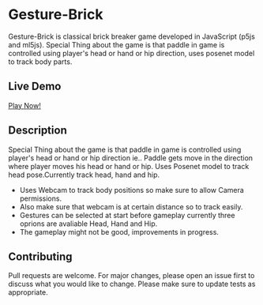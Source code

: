 # Gesture-Brick
Gesture-Brick is classical brick breaker game developed in JavaScript (p5js and ml5js). Special Thing about the game is that paddle in game is controlled using player's head or hand or hip direction, uses posenet model to track body parts.

## Live Demo
[Play Now! ](https://tarun-bisht.github.io/gesture-brick/index.html)

## Description
Special Thing about the game is that paddle in game is controlled using player's head or hand or hip direction ie.. Paddle gets move in the direction where player moves his head or hand or hip. Uses Posenet model to track head pose.Currently track head, hand and hip.
* Uses Webcam to track body positions so make sure to allow Camera permissions.
* Also make sure that webcam is at certain distance so to track easily.
* Gestures can be selected at start before gameplay currently three oprions are avaliable Head, Hand and Hip.
* The gameplay might not be good, improvements in progress.

## Contributing
Pull requests are welcome. For major changes, please open an issue first to discuss what you would like to change.
Please make sure to update tests as appropriate.
